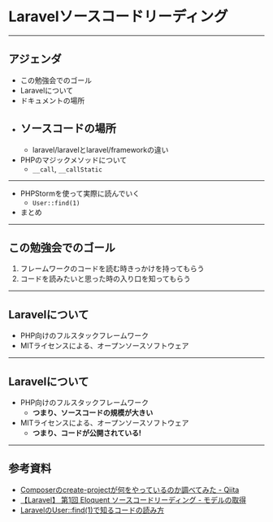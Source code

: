 # Laravelソースコードリーディング

---

## アジェンダ
- この勉強会でのゴール
- Laravelについて
- ドキュメントの場所
- ソースコードの場所
  - 
  - laravel/laravelとlaravel/frameworkの違い
- PHPのマジックメソッドについて
  - `__call`, `__callStatic`
---
- PHPStormを使って実際に読んでいく
  - `User::find(1)`
- まとめ
---

## この勉強会でのゴール

1. フレームワークのコードを読む時きっかけを持ってもらう
2. コードを読みたいと思った時の入り口を知ってもらう

---

## Laravelについて

- PHP向けのフルスタックフレームワーク
- MITライセンスによる、オープンソースソフトウェア

---
## Laravelについて

- PHP向けのフルスタックフレームワーク
  - **つまり、ソースコードの規模が大きい**
- MITライセンスによる、オープンソースソフトウェア
  - **つまり、コードが公開されている!**

---
## 参考資料
- [Composerのcreate-projectが何をやっているのか調べてみた - Qiita](https://qiita.com/DQNEO/items/74f4bb8fe447e4582a97)
- [【Laravel】 第1回 Eloquent ソースコードリーディング - モデルの取得](https://qiita.com/mpyw/items/7c7e8dc665584122a275)
- [LaravelのUser::find(1)で知るコードの読み方](https://docs.google.com/presentation/d/1zs20cl5hGcWaXXj47NQ8DeTumo63i7_lpFPeAhM-TZA/edit#slide=id.p)
